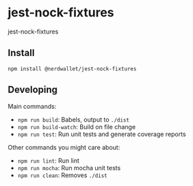 # jest-nock-fixtures

jest-nock-fixtures

## Install
```
npm install @nerdwallet/jest-nock-fixtures
```

## Developing

Main commands:

- `npm run build`: Babels, output to `./dist`
- `npm run build-watch`: Build on file change
- `npm run test`: Run unit tests and generate coverage reports

Other commands you might care about:

- `npm run lint`: Run lint
- `npm run mocha`: Run mocha unit tests
- `npm run clean`: Removes `./dist`

